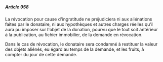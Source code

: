 ##### Article 958

La révocation pour cause d'ingratitude ne préjudiciera ni aux aliénations faites par le donataire, ni aux hypothèques et autres charges réelles qu'il aura pu imposer sur l'objet de la donation, pourvu que le tout soit antérieur à la publication, au fichier immobilier, de la demande en révocation.

Dans le cas de révocation, le donataire sera condamné à restituer la valeur des objets aliénés, eu égard au temps de la demande, et les fruits, à compter du jour de cette demande.

